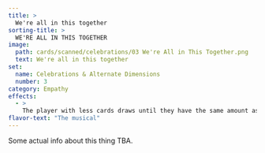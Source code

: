 ```yaml
---
title: >
  We're all in this together
sorting-title: >
  WE'RE ALL IN THIS TOGETHER
image: 
  path: cards/scanned/celebrations/03 We're All in This Together.png
  text: We're all in this together
set:
  name: Celebrations & Alternate Dimensions
  number: 3
category: Empathy
effects: 
  - >
    The player with less cards draws until they have the same amount as the player with the most cards
flavor-text: "The musical"
---
```

Some actual info about this thing TBA.
